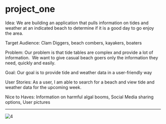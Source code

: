 # project_one

Idea: We are building an application that pulls information on tides and weather at an indicated beach to determine if it is a good day to go enjoy the area.

Target Audience: Clam Diggers, beach combers, kayakers, boaters  

Problem: Our problem is that tide tables are complex and provide a lot of information.  We want to give casual beach goers only the information they need, quickly and easily.  

Goal: Our goal is to provide tide and weather data in a user-friendly way  

User Stories: As a user, I am able to search for a beach and view tide and weather data for the upcoming week.  

Nice to Haves: Information on harmful algal booms, Social Media sharing options, User pictures

---

![4](https://user-images.githubusercontent.com/48167135/72313248-a0fd0f00-363f-11ea-8421-e01b2652c9e9.jpg)

